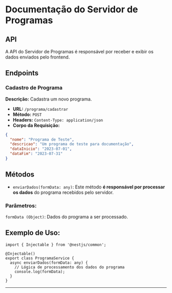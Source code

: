 # Documentação do Servidor de Programas

## API

A API do Servidor de Programas é responsável por receber e exibir os dados enviados pelo frontend.

## Endpoints

### Cadastro de Programa

**Descrição:** Cadastra um novo programa.

- **URL:** `/programa/cadastrar`
- **Método:** `POST`
- **Headers:** `Content-Type: application/json`
- **Corpo da Requisição:**

```json
{
  "nome": "Programa de Teste",
  "descricao": "Um programa de teste para documentação",
  "dataInicio": "2023-07-01",
  "dataFim": "2023-07-31"
}
```

## Métodos
- ``enviarDados(formData: any)``: Este método **é responsável por processar os dados** do programa recebidos pelo servidor.

### Parâmetros:

``formData (Object)``: Dados do programa a ser processado.

## Exemplo de Uso:


```tsx
import { Injectable } from '@nestjs/common';

@Injectable()
export class ProgramaService {
  async enviarDados(formData: any) {
    // Lógica de processamento dos dados do programa
    console.log(formData);
  }
}

```

---